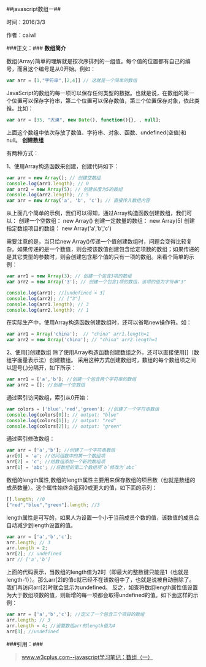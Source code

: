 ##javascript数组一##

时间：2016/3/3

作者：caiwl

###正文：###
**数组简介**

数组(Array)简单的理解就是按次序排列的一组值。每个值的位置都有自己的编号，而且这个编号是从0开始。例如：
```javascript
var arr = [1,"字符串",[2,4]] // 这就是一个简单的数组
```
JavaScript的数组的每一项可以保存任何类型的数据。也就是说，在数组的第一个位置可以保存字符串，第二个位置可以保存数值，第三个位置保存对象，依此类推。比如：
```javascript
var arr = [35, "大漠", new Date(), function(){}, , null];
```
上面这个数组中依次存放了数值、字符串、对象、函数、undefined(空值)和null。
**创建数组**

有两种方式：

1、使用Array构造函数来创建，创建代码如下：
```javascript
var arr = new Array(); // 创建空数组
console.log(arr1.length); // 0
var arr2 = new Array(5); // 创建长度为5的数组
console.log(arr2.length); // 5
var arr = new Array('a', 'b', 'c'); // 直接传入数组内容
```
从上面几个简单的示例，我们可以得知，通过Array构造函数创建数组，我们可以：
创建一个空数组： new Array()
创建一定数量的数组： new Array(5)
创建指定数组项目的数组： new Array('a','b','c')

需要注意的是，当只给new Array()传递一个值创建数组时，问题会变得比较复杂。如果传递的是一个数值，则会按该数值创建包含给定项数的数组；如果传递的是其它类型的参数时，则会创建包含那个值的只有一项的数组。来看个简单的示例：
```javascript
var arr1 = new Array(3); // 创建一个包含3项的数组
var arr2 = new Array('3'); // 创建一个包含1项的数组，该项的值为字符串"3"

console.log(arr1); //[undefined × 3]
console.log(arr2); // ["3"]
console.log(arr1.length); // 3
console.log(arr2.length); // 1
```

在实际生产中，使用Array构造函数创建数组时，还可以省略new操作符。如：
```javascript
var arr1 = Array('china');  // "china" arr1.length=1
var arr2 = new Array('china'); // "china" arr2.length=1
```
2、使用[]创建数组
    除了使用Array构造函数创建数组之外，还可以直接使用[]（数组字面量表示法）创建数组。
    采用这种方式创建数组时，数组的每个数组项之间以逗号(,)分隔开，如下所示：
```javascript
var arr1 = ['a','b']; //创建一个包含两个字符串的数组
var arr2 = []; //创建一个空数组
```
通过索引访问数组，索引从0开始：

```javascript
var colors = ['blue','red','green']; //创建了一个字符串数组
console.log(colors[0]); // output: "blue"
console.log(colors[1]); // output: "red"
console.log(colors[2]); // output: "green"
```
通过索引修改数组：
```javascript
var arr = ['a','b']; //创建了一个字符串数组
arr[0] = 'a'; //访问组数中的第一个数组项
arr[2] = 'c'; //给数组添加一个新的数组项
arr[1] = 'abc'; //将数组的第二个数组项`b`修改为`abc`
```
数组的length属性,数组的length属性主要用来保存数组的项目数（也就是数组的成员数量）。这个属性始终会返回0或更大的值，如下面的示列：

```javascript
[].length; //0
["red","blue","green"].length; //3
```
length属性是可写的，如果人为设置一个小于当前成员个数的值，该数值的成员会自动减少到length设置的值。
```javascript
var arr = ['a','b','c'];
arr.length; // 3
arr.length = 2;
arr[2]; // undefined
arr // ['a','b']
```
上面的代码表示，当数组的length值为2时（即最大的整数键只能是1（也就是length-1））。那么arr[2]的值c就已经不在该数组中了，也就是说被自动删除了。我们再访问arr[2]时就会显示为undefined。
反之，如查将数组length属性值设置为大于数组项数的值，则新增的每一项都会取得undefined的值。如下面这样的示例：

```javascript
var arr = ['a','b','c']; //定义了一个包含三个项目的数组
arr.length; // 3
arr.length = 4; //设置数组arr的length值为4
arr[3]; //undefined 
```

###引用：###
> www.w3cplus.com--javascript学习笔记：数组（一）